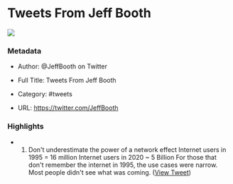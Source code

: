 # Tweets From Jeff Booth

![](https://pbs.twimg.com/profile_images/1362957991410954241/spiaMAg2.jpg)

### Metadata

- Author: @JeffBooth on Twitter
- Full Title: Tweets From Jeff Booth
- Category: #tweets


- URL: https://twitter.com/JeffBooth

### Highlights

- 1) Don't underestimate the power of a network effect 
  Internet users in 1995 = 16 million 
  Internet users in 2020 ~ 5 Billion
  For those that don't remember the internet in 1995, the use cases were narrow. Most people didn't see what was coming. ([View Tweet](https://twitter.com/search?q=1%29%20Don%27t%20underestimate%20the%20power%20of%20a%20network%20effect%20%20%20Internet%20users%20in%201995%20%3D%2016%20million%20%20Internet%20users%20in%202020%20~%205%20Billion%20%20For%20those%20that%20don%27t%20remember%20the%20internet%20in%201995%2C%20the%20use%20cases%20were%20narrow.%20Most%20people%20didn%27t%20see%20what%20was%20c%20%28from%3A%40JeffBooth%29))
